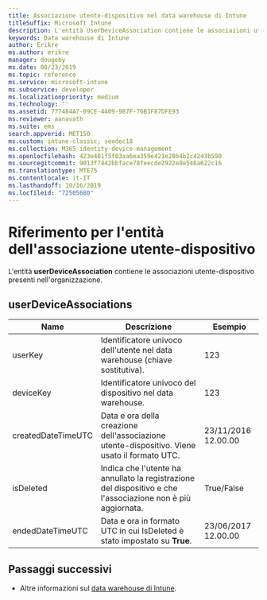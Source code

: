 ```yaml
---
title: Associazione utente-dispositivo nel data warehouse di Intune
titleSuffix: Microsoft Intune
description: L'entità UserDeviceAssociation contiene le associazioni utente-dispositivo presenti nell'organizzazione.
keywords: Data warehouse di Intune
author: Erikre
ms.author: erikre
manager: dougeby
ms.date: 08/23/2019
ms.topic: reference
ms.service: microsoft-intune
ms.subservice: developer
ms.localizationpriority: medium
ms.technology: ''
ms.assetid: 777484A7-09CE-4409-987F-76B3F87DFE93
ms.reviewer: aanavath
ms.suite: ems
search.appverid: MET150
ms.custom: intune-classic; seodec18
ms.collection: M365-identity-device-management
ms.openlocfilehash: 423e401f5f03aa6ea359e421e28b4b2c4243b590
ms.sourcegitcommit: 9013f7442bbface78feecde2922e8e546a622c16
ms.translationtype: MTE75
ms.contentlocale: it-IT
ms.lasthandoff: 10/16/2019
ms.locfileid: "72505680"
---
```

# <a name="reference-for-user-device-association-entity"></a>Riferimento per l'entità dell'associazione utente-dispositivo

L'entità **userDeviceAssociation** contiene le associazioni utente-dispositivo presenti nell'organizzazione.

## <a name="userdeviceassociations"></a>userDeviceAssociations


|        Name        |                                           Descrizione                                            |        Esempio         |
|--------------------|--------------------------------------------------------------------------------------------------|------------------------|
|      userKey       |              Identificatore univoco dell'utente nel data warehouse (chiave sostitutiva).               |          123           |
|     deviceKey      |                      Identificatore univoco del dispositivo nel data warehouse.                      |          123           |
| createdDateTimeUTC |           Data e ora della creazione dell'associazione utente-dispositivo. Viene usato il formato UTC.           | 23/11/2016 12.00.00 |
|     isDeleted      | Indica che l'utente ha annullato la registrazione del dispositivo e che l'associazione non è più aggiornata. |       True/False       |
|  endedDateTimeUTC  |              Data e ora in formato UTC in cui IsDeleted è stato impostato su <strong>True</strong>.               | 23/06/2017 12.00.00 |

## <a name="next-steps"></a>Passaggi successivi

- Altre informazioni sul [data warehouse di Intune](../reports-nav-create-intune-reports.md).
